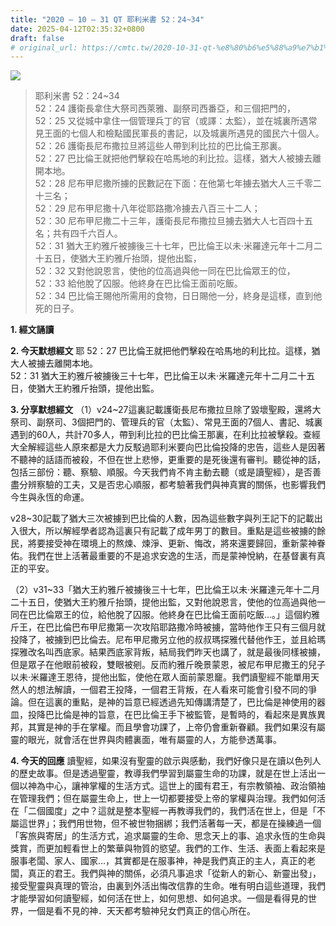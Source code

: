 ```yaml
---
title: "2020 – 10 – 31 QT 耶利米書 52：24~34"
date: 2025-04-12T02:35:32+0800
draft: false
# original_url: https://cmtc.tw/2020-10-31-qt-%e8%80%b6%e5%88%a9%e7%b1%b3%e6%9b%b8-52%ef%bc%9a2434
---
```


![](/images/qt.jpg)
> 耶利米書 52：24\~34  
> 52：24 護衛長拿住大祭司西萊雅、副祭司西番亞，和三個把門的，  
> 52：25 又從城中拿住一個管理兵丁的官（或譯：太監），並在城裏所遇常見王面的七個人和檢點國民軍長的書記，以及城裏所遇見的國民六十個人。  
> 52：26 護衛長尼布撒拉旦將這些人帶到利比拉的巴比倫王那裏。  
> 52：27 巴比倫王就把他們擊殺在哈馬地的利比拉。這樣，猶大人被擄去離開本地。  
> 52：28 尼布甲尼撒所擄的民數記在下面：在他第七年擄去猶大人三千零二十三名；  
> 52：29 尼布甲尼撒十八年從耶路撒冷擄去八百三十二人；  
> 52：30 尼布甲尼撒二十三年，護衛長尼布撒拉旦擄去猶大人七百四十五名；共有四千六百人。  
> 52：31 猶大王約雅斤被擄後三十七年，巴比倫王以未‧米羅達元年十二月二十五日，使猶大王約雅斤抬頭，提他出監，  
> 52：32 又對他說恩言，使他的位高過與他一同在巴比倫眾王的位，  
> 52：33 給他脫了囚服。他終身在巴比倫王面前吃飯。  
> 52：34 巴比倫王賜他所需用的食物，日日賜他一分，終身是這樣，直到他死的日子。

**1. 經文誦讀**

**2.  今天默想經文**
耶 52：27 巴比倫王就把他們擊殺在哈馬地的利比拉。這樣，猶大人被擄去離開本地。  
52：31 猶大王約雅斤被擄後三十七年，巴比倫王以未‧米羅達元年十二月二十五日，使猶大王約雅斤抬頭，提他出監。

**3. 分享默想經文**
（1）v24\~27這裏記載護衛長尼布撒拉旦除了毀壞聖殿，還將大祭司、副祭司、3個把門的、管理兵的官（太監）、常見王面的7個人、書記、城裏遇到的60人，共計70多人，帶到利比拉的巴比倫王那裏，在利比拉被擊殺。查經大全解經這些人原來都是大力反駁過耶利米要向巴比倫投降的忠告，這些人是因著不聽神的話語而被殺，不但在世上悲慘，更重要的是死後還有審判。聽從神的話，包括三部份：聽、察驗、順服。今天我們肯不肯主動去聽（或是讀聖經），是否善盡分辨察驗的工夫，又是否忠心順服，都考驗著我們與神真實的關係，也影響我們今生與永恆的命運。

v28\~30記載了猶大三次被擄到巴比倫的人數，因為這些數字與列王記下的記載出入很大，所以解經學者認為這裏只有記載了成年男丁的數目。重點是這些被擄的餘民，將要接受神在環境上的熬煉、煉淨、更新、悔改，將來還要歸回，重新蒙神眷佑。我們在世上活著最重要的不是追求安逸的生活，而是蒙神悅納，在基督裏有真正的平安。

（2）v31\~33「猶大王約雅斤被擄後三十七年，巴比倫王以未‧米羅達元年十二月二十五日，使猶大王約雅斤抬頭，提他出監，又對他說恩言，使他的位高過與他一同在巴比倫眾王的位，給他脫了囚服。他終身在巴比倫王面前吃飯…。」這個約雅斤王，在巴比倫巴布甲尼撒第一次攻陷耶路撒冷時被擄，當時他作王只有三個月就投降了，被擄到巴比倫去。尼布甲尼撒另立他的叔叔瑪探雅代替他作王，並且給瑪探雅改名叫西底家。結果西底家背叛，結局我們昨天也講了，就是最後同樣被擄，但是眾子在他眼前被殺，雙眼被剜。反而約雅斤晚景蒙恩，被尼布甲尼撒王的兒子以未‧米羅達王恩待，提他出監，使他在眾人面前蒙恩竉。我們讀聖經不能單用天然人的想法解讀，一個君王投降，一個君王背叛，在人看來可能會引發不同的爭論。但在這裏的重點，是神的旨意已經透過先知傳講清楚了，巴比倫是神使用的器皿，投降巴比倫是神的旨意，在巴比倫王手下被監管，是暫時的，看起來是異族異邦，其實是神的手在掌權。而且學會功課了，上帝仍會重新眷顧。我們如果沒有屬靈的眼光，就會活在世界與肉體裏面，唯有屬靈的人，方能參透萬事。

**4. 今天的回應**
讀聖經，如果沒有聖靈的啟示與感動，我們好像只是在讀以色列人的歷史故事。但是透過聖靈，教導我們學習到屬靈生命的功課，就是在世上活出一個以神為中心，讓神掌權的生活方式。這世上的國有君王，有宗教領袖、政治領袖在管理我們；但在屬靈生命上，世上一切都要接受上帝的掌權與治理。我們如何活在「二個國度」之中？這就是整本聖經一再教導我們的，我們活在世上，但是「不屬這世界」；我們用世物，但不被世物捆綁；我們活著每一天，都是在操練過一個「客旅與寄居」的生活方式，追求屬靈的生命、思念天上的事、追求永恆的生命與獎賞，而更加輕看世上的繁華與物質的慾望。我們的工作、生活、表面上看起來是服事老闆、家人、國家…，其實都是在服事神，神是我們真正的主人，真正的老闆，真正的君王。我們與神的關係，必須凡事追求「從新人的新心、新靈出發」，接受聖靈與真理的管治，由裏到外活出悔改信靠的生命。唯有明白這些道理，我們才能學習如何讀聖經，如何活在世上，如何思想、如何追求。一個是看得見的世界，一個是看不見的神．天天都考驗神兒女們真正的信心所在。
